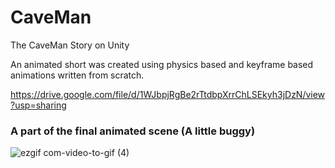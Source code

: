 # CaveMan
The CaveMan Story on Unity

An animated short was created using physics based and keyframe based animations written from scratch.

https://drive.google.com/file/d/1WJbpjRgBe2rTtdbpXrrChLSEkyh3jDzN/view?usp=sharing

### A part of the final animated scene (A little buggy)

![ezgif com-video-to-gif (4)](https://user-images.githubusercontent.com/13608668/84318080-dc8efd00-ab3b-11ea-9eab-4a5dc3312ba5.gif)

